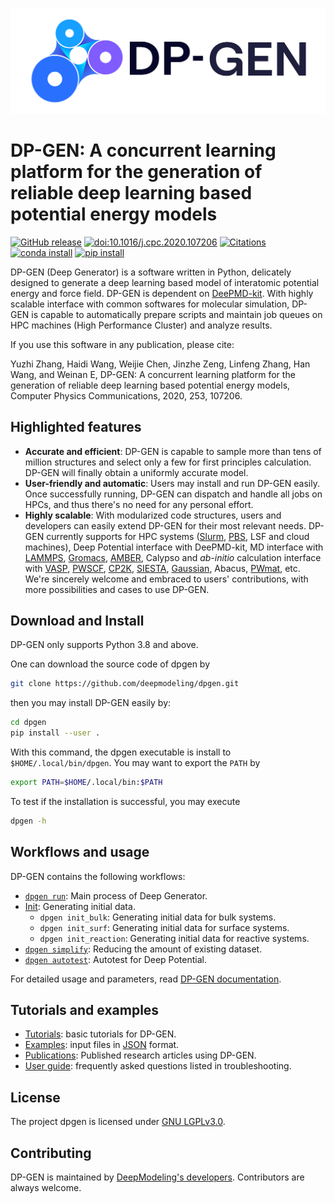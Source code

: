 <div align="center">

![logo](./doc/logo.svg)

</div>

# DP-GEN: A concurrent learning platform for the generation of reliable deep learning based potential energy models

[![GitHub release](https://img.shields.io/github/release/deepmodeling/dpgen.svg?maxAge=86400)](https://github.com/deepmodeling/dpgen/releases/)
[![doi:10.1016/j.cpc.2020.107206](https://img.shields.io/badge/DOI-10.1016%2Fj.cpc.2020.107206-blue)](https://doi.org/10.1016/j.cpc.2020.107206)
[![Citations](https://citations.njzjz.win/10.1016/j.cpc.2020.107206)](https://badge.dimensions.ai/details/doi/10.1016/j.cpc.2020.107206)
[![conda install](https://img.shields.io/conda/dn/conda-forge/dpgen?label=conda%20install)](https://anaconda.org/conda-forge/dpgen)
[![pip install](https://img.shields.io/pypi/dm/dpgen?label=pip%20install)](https://pypi.org/project/dpgen)

DP-GEN (Deep Generator) is a software written in Python, delicately designed to generate a deep learning based model of interatomic potential energy and force field. DP-GEN is dependent on [DeePMD-kit](https://github.com/deepmodeling/deepmd-kit/). With highly scalable interface with common softwares for molecular simulation, DP-GEN is capable to  automatically prepare scripts and maintain job queues on HPC machines (High Performance Cluster) and analyze results.

If you use this software in any publication, please cite:

Yuzhi Zhang, Haidi Wang, Weijie Chen, Jinzhe Zeng, Linfeng Zhang, Han Wang, and Weinan E, DP-GEN: A concurrent learning platform for the generation of reliable deep learning based potential energy models, Computer Physics Communications, 2020, 253, 107206.

## Highlighted features
+ **Accurate and efficient**: DP-GEN is capable to sample more than tens of million structures and select only a few for first principles calculation. DP-GEN will finally obtain a uniformly accurate model.
+ **User-friendly and automatic**: Users may install and run DP-GEN easily. Once successfully running, DP-GEN can dispatch and handle all jobs on HPCs, and thus there's no need for any personal effort.
+ **Highly scalable**: With modularized code structures, users and developers can easily extend DP-GEN for their most relevant needs. DP-GEN currently supports for HPC systems ([Slurm](https://slurm.schedmd.com/), [PBS](https://www.openpbs.org/), LSF and cloud machines), Deep Potential interface with DeePMD-kit, MD interface with [LAMMPS](https://www.lammps.org/), [Gromacs](http://www.gromacs.org/), [AMBER](https://ambermd.org/), Calypso and *ab-initio* calculation interface with [VASP](https://www.vasp.at/), [PWSCF](https://www.quantum-espresso.org/), [CP2K](https://www.cp2k.org/), [SIESTA](https://departments.icmab.es/leem/siesta/), [Gaussian](https://gaussian.com/), Abacus, [PWmat](http://www.pwmat.com/), etc. We're sincerely welcome and embraced to users' contributions, with more possibilities and cases to use DP-GEN.

## Download and Install

DP-GEN only supports Python 3.8 and above.

One can download the source code of dpgen by
```bash
git clone https://github.com/deepmodeling/dpgen.git
```
then you may install DP-GEN easily by:
```bash
cd dpgen
pip install --user .
```
With this command, the dpgen executable is install to `$HOME/.local/bin/dpgen`. You may want to export the `PATH` by
```bash
export PATH=$HOME/.local/bin:$PATH
```
To test if the installation is successful, you may execute
```bash
dpgen -h
```

## Workflows and usage

DP-GEN contains the following workflows:

* [`dpgen run`](https://docs.deepmodeling.com/projects/dpgen/en/latest/run/): Main process of Deep Generator.
* [Init](https://docs.deepmodeling.com/projects/dpgen/en/latest/init/): Generating initial data.
  * `dpgen init_bulk`: Generating initial data for bulk systems.
  * `dpgen init_surf`: Generating initial data for surface systems.
  * `dpgen init_reaction`: Generating initial data for reactive systems.
* [`dpgen simplify`](https://docs.deepmodeling.com/projects/dpgen/en/latest/simplify/): Reducing the amount of existing dataset.
* [`dpgen autotest`](https://docs.deepmodeling.com/projects/dpgen/en/latest/autotest/): Autotest for Deep Potential.

For detailed usage and parameters, read [DP-GEN documentation](https://docs.deepmodeling.com/projects/dpgen/).

## Tutorials and examples

* [Tutorials](https://tutorials.deepmodeling.com/en/latest/Tutorials/DP-GEN/): basic tutorials for DP-GEN.
* [Examples](examples): input files in [JSON](https://docs.python.org/3/library/json.html) format.
* [Publications](https://deepmodeling.com/blog/papers/dpgen/): Published research articles using DP-GEN.
* [User guide](https://docs.deepmodeling.com/projects/dpgen/en/latest/user-guide/): frequently asked questions listed in troubleshooting.

## License
The project dpgen is licensed under [GNU LGPLv3.0](./LICENSE).

## Contributing

DP-GEN is maintained by [DeepModeling's developers](https://docs.deepmodeling.com/projects/dpgen/en/latest/credits.html). Contributors are always welcome.
